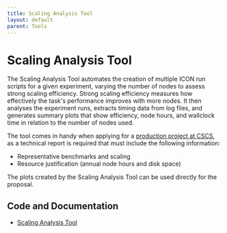 ```yaml
---
title: Scaling Analysis Tool
layout: default
parent: Tools
---
```


# Scaling Analysis Tool

The Scaling Analysis Tool automates the creation of multiple ICON run scripts
for a given experiment, varying the number of nodes to assess strong scaling
efficiency. Strong scaling efficiency measures how effectively the task's
performance improves with more nodes. It then analyses the experiment runs,
extracts timing data from log files, and generates summary plots that show
efficiency, node hours, and wallclock time in relation to the number of nodes used.

The tool comes in handy when applying for a
[production project at CSCS](https://www.cscs.ch/user-lab/allocation-schemes/production-projects),
as a technical report is required that must include the following information:

- Representative benchmarks and scaling
- Resource justification (annual node hours and disk space)

The plots created by the Scaling Analysis Tool can be used directly for the 
proposal.

## Code and Documentation

* [Scaling Analysis Tool](https://github.com/C2SM/scaling_analysis)

